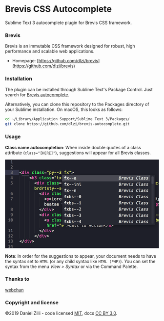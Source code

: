 Brevis CSS Autocomplete
=============

Sublime Text 3 autocomplete plugin for Brevis CSS framework.

### Brevis

Brevis is an immutable CSS framework designed for robust, high performance and scalable web applications.

* Homepage: [https://github.com/dlzi/brevis](https://github.com/dlzi/brevis)

### Installation

The plugin can be installed through Sublime Text's Package Control. Just search for [Brevis autocomplete](https://sublime.wbond.net/packages/Brevis%20autocomplete).

Alternatively, you can clone this repository to the Packages directory of your Sublime installation. On macOS, this looks as follows:

```bash
cd ~/Library/Application Support/Sublime Text 3/Packages/
git clone https://github.com/dlzi/brevis-autocomplete.git
```

### Usage

**Class name autocompletion**: When inside double quotes of a class attribute (`class="[HERE]"`), suggestions will appear for all Brevis classes.

![screenshot](screenshot.png)

**Note**: In order for the suggestions to appear, your document needs to have the syntax set to `HTML` (or any child syntax like `HTML (PHP)`). You can set the syntax from the menu *View > Syntax* or via the Command Palette.

### Thanks to

[webchun](https://github.com/webchun)

### Copyright and license

©2019 Daniel Zilli - code licensed [MIT](LICENSE), docs [CC BY 3.0](https://creativecommons.org/licenses/by/3.0/).
